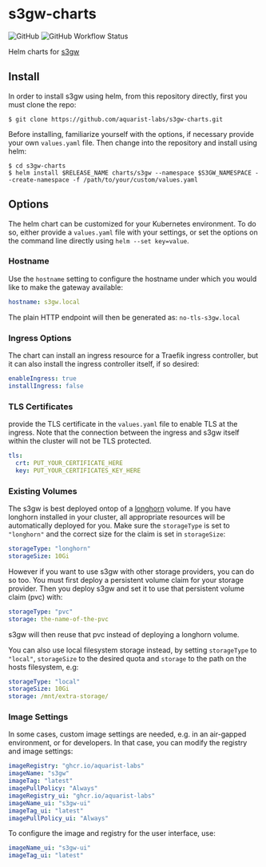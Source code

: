 # s3gw-charts

![GitHub](https://img.shields.io/github/license/aquarist-labs/s3gw-charts?style=for-the-badge)
![GitHub Workflow Status](https://img.shields.io/github/workflow/status/aquarist-labs/s3gw-charts/Lint%20and%20Test%20Charts?style=for-the-badge)

Helm charts for [s3gw](https://github.com/aquarist-labs/s3gw-core)

## Install

In order to install s3gw using helm, from this repository directly, first you
must clone the repo:

    $ git clone https://github.com/aquarist-labs/s3gw-charts.git

Before installing, familiarize yourself with the options, if necessary provide
your own `values.yaml` file.
Then change into the repository and install using helm:

    $ cd s3gw-charts
    $ helm install $RELEASE_NAME charts/s3gw --namespace $S3GW_NAMESPACE --create-namespace -f /path/to/your/custom/values.yaml

## Options

The helm chart can be customized for your Kubernetes environment. To do so,
either provide a `values.yaml` file with your settings, or set the options on
the command line directly using `helm --set key=value`.

### Hostname

Use the `hostname` setting to configure the hostname under which you would like
to make the gateway available:
```yaml
hostname: s3gw.local
```

The plain HTTP endpoint will then be generated as: `no-tls-s3gw.local`

### Ingress Options

The chart can install an ingress resource for a Traefik ingress controller, but
it can also install the ingress controller itself, if so desired:
```yaml
enableIngress: true
installIngress: false
```

### TLS Certificates

provide the TLS certificate in the `values.yaml` file to enable TLS at the
ingress.
Note that the connection between the ingress and s3gw itself within the cluster
will not be TLS protected.

```yaml
tls:
  crt: PUT_YOUR_CERTIFICATE_HERE
  key: PUT_YOUR_CERTIFICATES_KEY_HERE
```

### Existing Volumes

The s3gw is best deployed ontop of a [longhorn](https://longhorn.io) volume. If
you have longhorn installed in your cluster, all appropriate resources will be
automatically deployed for you.
Make sure the `storageType` is set to `"longhorn"` and the correct size for the
claim is set in `storageSize`:
```yaml
storageType: "longhorn"
storageSize: 10Gi
```

However if you want to use s3gw with other storage providers, you can do so too.
You must first deploy a persistent volume claim for your storage provider. Then
you deploy s3gw and set it to use that persistent volume claim (pvc) with:
```yaml
storageType: "pvc"
storage: the-name-of-the-pvc
```
s3gw will then reuse that pvc instead of deploying a longhorn volume.

You can also use local filesystem storage instead, by setting `storageType` to
`"local"`, `storageSize` to the desired quota and `storage` to the path on the
hosts filesystem, e.g:
```yaml
storageType: "local"
storageSize: 10Gi
storage: /mnt/extra-storage/
```

### Image Settings

In some cases, custom image settings are needed, e.g. in an air-gapped
environment, or for developers. In that case, you can modify the registry and
image settings:
```yaml
imageRegistry: "ghcr.io/aquarist-labs"
imageName: "s3gw"
imageTag: "latest"
imagePullPolicy: "Always"
imageRegistry_ui: "ghcr.io/aquarist-labs"
imageName_ui: "s3gw-ui"
imageTag_ui: "latest"
imagePullPolicy_ui: "Always"
```

To configure the image and registry for the user interface, use:
```yaml
imageName_ui: "s3gw-ui"
imageTag_ui: "latest"
```

